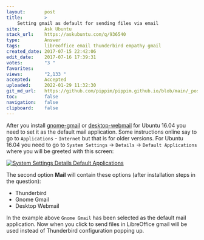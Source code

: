 ```yaml
---
layout:       post
title:        >
    Setting gmail as default for sending files via email
site:         Ask Ubuntu
stack_url:    https://askubuntu.com/q/936540
type:         Answer
tags:         libreoffice email thunderbird empathy gmail
created_date: 2017-07-15 22:42:06
edit_date:    2017-07-16 17:39:31
votes:        "3 "
favorites:    
views:        "2,133 "
accepted:     Accepted
uploaded:     2022-01-29 11:32:30
git_md_url:   https://github.com/pippim/pippim.github.io/blob/main/_posts/2017/2017-07-15-Setting-gmail-as-default-for-sending-files-via-email.md
toc:          false
navigation:   false
clipboard:    false
---
```


After you install [gnome-gmail][1] or [desktop-webmail][2] for Ubuntu 16.04 you need to set it as the default mail application. Some instructions online say to go to `Applications` - `Internet` but that is for older versions. For Ubuntu 16.04 you need to go to `System Settings` -> `Details` -> `Default Applications` where you will be greeted with this screen:

[![System Settings Details Default Applications][3]][3]

The second option **Mail** will contain these options (after installation steps in the question):

 - Thunderbird
 - Gnome Gmail
 - Desktop Webmail

In the example above `Gnome Gmail` has been selected as the default mail application. Now when you click to send files in LibreOffice gmail will be used instead of Thunderbird configuration popping up.

  [1]: https://davesteele.github.io/gnome-gmail/
  [2]: https://packages.ubuntu.com/xenial/desktop-webmail
  [3]: https://i.stack.imgur.com/wmhdd.png
